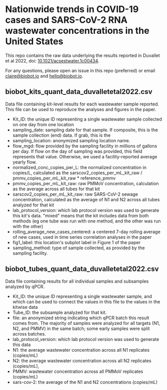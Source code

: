 # Nationwide trends in COVID-19 cases and SARS-CoV-2 RNA wastewater concentrations in the United States

This repo contains the raw data underlying the results reported in Duvallet et al 2022, doi: [10.1021/acsestwater.1c00434](https://doi.org/10.1021/acsestwater.1c00434).

For any questions, please open an issue in this repo (preferred) or email claire@biobot.io and hello@biobot.io.

## biobot_kits_quant_data_duvalletetal2022.csv

Data file containing kit-level results for each wastewater sample reported. This file can be used to reproduce the analyses and figures in the paper.

- Kit_ID: the unique ID representing a single wastewater sample collected on one day from one location
- sampling_date: sampling date for that sample. If composite, this is the sample collection (end) data. If grab, this is the 
- sampling_location: anonymized sampling location name.
- flow_mgd: flow provided by the sampling facility in millions of gallons per day. If flow on the day of sampling was provided, this field represents that value. Otherwise, we used a facility-reported average yearly flow.
- normalized_conc_copies_per_L: the normalized concentration in copies/L, calculated as the sarscov2_copies_per_mL_kit_raw / pmmv_copies_per_mL_kit_raw * reference_pmmv
- pmmv_copies_per_mL_kit_raw: raw PMMoV concentration, calculation as the average across all tubes for that kit
- sarscov2_copies_per_mL_kit_raw: raw SARS-CoV-2 sewage concentration, calculated as the average of N1 and N2 across all tubes analyzed for that kit
- lab_protocol_version: which lab protocol version was used to generate this kit's data. "mixed" means that the kit includes data from both methods (eg one tube was run with one method, and the other was run with the other)
- rolling_average_new_cases_centered: a centered 7-day rolling average of new cases, used in time series correlation analyses in the paper
- fig1_label: this location's subplot label in Figure 1 of the paper
- sampling_method: type of sample collected, as provided by the sampling facility.

## biobot_tubes_quant_data_duvalletetal2022.csv

Data file containing results for all individual samples and subsamples analyzed by qPCR.

- Kit_ID: the unique ID representing a single wastewater sample, and which can be used to connect the values in this file to the values in the kitwise data
- Tube_ID: the subsample analyzed for that kit. 
- file: an anonymized string indicating which qPCR batch this result comes from. The majority of samples were analyzed for all targets (N1, N2, and PMMV) in the same batch; some early samples were split across batches.
- lab_protocol_version: which lab protocol version was used to generate this data
- N1: the average wastewater concentration across all N1 replicates (copies/mL)
- N2: the average wastewater concentration across all N2 replicates (copies/mL),
- PMMV: wastewater concentration across all PMMoV replicates (copies/mL)
- sars-cov-2: the average of the N1 and N2 concentrations (copies/mL)
